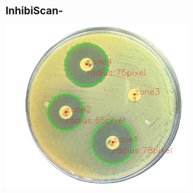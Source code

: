 # InhibiScan-
<img src="https://github.com/Farbod0o/InhibiScan-/blob/main/results/f1.jpg" alt="نمایی از رابط کاربری" width="500"/>
